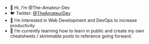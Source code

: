 - 👋 Hi, I’m @The-Amateur-Dev
- 🐦 Twitter: [@TheAmateurDev](https://www.twitter.com/TheAmateurDev)
- 👀 I’m interested in Web Development and DevOps to increase productivity
- 🌱 I’m currently learning how to learn in public and create my own cheatsheets / skimmable posts to reference going forward.
<!---
The-Amateur-Dev/The-Amateur-Dev is a ✨ special ✨ repository because its `README.md` (this file) appears on your GitHub profile.
You can click the Preview link to take a look at your changes.
--->
